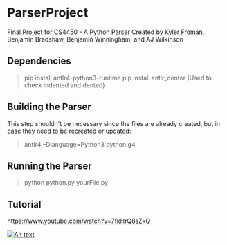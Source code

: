 # ParserProject
Final Project for CS4450 - A Python Parser
Created by Kyler Froman, Benjamin Bradshaw, Benjamin Winningham, and AJ Wilkinson

## Dependencies
> pip install antlr4-python3-runtime
> pip install antlr_denter (Used to check indented and dented)

## Building the Parser
This step shouldn't be necessary since the files are already created, but in case they need to be recreated or updated:
> antlr4 –Dlanguage=Python3 python.g4

## Running the Parser
> python python.py yourFile.py

## Tutorial
https://www.youtube.com/watch?v=7fkHrQ8sZkQ

[![Alt text](https://img.youtube.com/vi/7fkHrQ8sZkQ/0.jpg)](https://www.youtube.com/watch?v=7fkHrQ8sZkQ)
